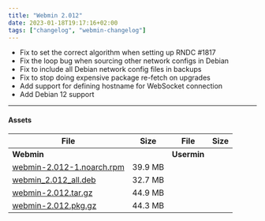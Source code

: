 ```yaml
---
title: "Webmin 2.012"
date: 2023-01-18T19:17:16+02:00
tags: ["changelog", "webmin-changelog"]
---
```


* Fix to set the correct algorithm when setting up RNDC #1817
* Fix the loop bug when sourcing other network configs in Debian
* Fix to include all Debian network config files in backups
* Fix to stop doing expensive package re-fetch on upgrades
* Add support for defining hostname for WebSocket connection
* Add Debian 12 support

---

#### Assets

| File                       | Size | File                       | Size |
| -------------------------- | -----| -------------------------- | ---- |
| **Webmin**                 |      | **Usermin**                |      |
|[webmin-2.012-1.noarch.rpm](https://github.com/webmin/webmin/releases/download/2.012/webmin-2.012-1.noarch.rpm) | 39.9 MB |
|[webmin_2.012_all.deb](https://github.com/webmin/webmin/releases/download/2.012/webmin_2.012_all.deb)           | 32.7 MB |
|[webmin-2.012.tar.gz](https://github.com/webmin/webmin/releases/download/2.012/webmin-2.012.tar.gz)             | 44.9 MB |
|[webmin-2.012.pkg.gz](https://github.com/webmin/webmin/releases/download/2.012/webmin-2.012.pkg.gz)             | 44.3 MB |

